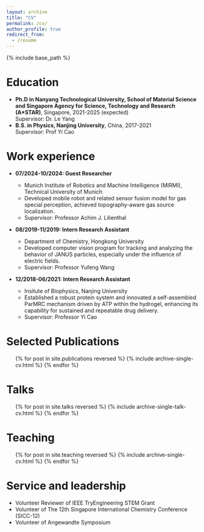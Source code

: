 ```yaml
---
layout: archive
title: "CV"
permalink: /cv/
author_profile: true
redirect_from:
  - /resume
---
```


{% include base_path %}

Education
======
* **Ph.D in Nanyang Technological University, School of Material Science and Singapore Agency for Science, Technology and Research (A*STAR)**, Singapore, 2021-2025 (expected)<br>
  Supervisor: Dr. Le Yang
* **B.S. in Physics, Nanjing University**, China, 2017-2021<br>
  Supervisor: Prof Yi Cao

Work experience
======
* **07/2024-10/2024: Guest Researcher**
  * Munich Institute of Robotics and Machine Intelligence (MIRMI), Technical University of Munich
  * Developed mobile robot and related sensor fusion model for gas special perception, achieved topography-aware gas source localization.
  * Supervisor: Professor Achim J. Lilienthal

* **08/2019-11/2019: Intern Research Assistant**
  * Department of Chemistry, Hongkong University
  * Developed computer vision program for tracking and analyzing the behavior of JANUS particles, especially under the influence of electric fields.
  * Supervisor: Professor Yufeng Wang

* **12/2018-06/2021: Intern Research Assistant**
  * Insitute of Biophysics, Nanjing University
  * Established a robust protein system and innovated a self-assembled ParMRC mechanism driven by ATP within the hydrogel, enhancing its capability for sustained and repeatable drug delivery.
  * Supervisor: Professor Yi Cao
  

Selected Publications
======
  <ul>{% for post in site.publications reversed %}
    {% include archive-single-cv.html %}
  {% endfor %}</ul>
  
Talks
======
  <ul>{% for post in site.talks reversed %}
    {% include archive-single-talk-cv.html  %}
  {% endfor %}</ul>
  
Teaching
======
  <ul>{% for post in site.teaching reversed %}
    {% include archive-single-cv.html %}
  {% endfor %}</ul>
  
Service and leadership
======
* Volunteer Reviewer of IEEE TryEngineering STEM Grant
* Volunteer of The 12th Singapore International Chemistry Conference (SICC-12)
* Volunteer of Angewandte Symposium
